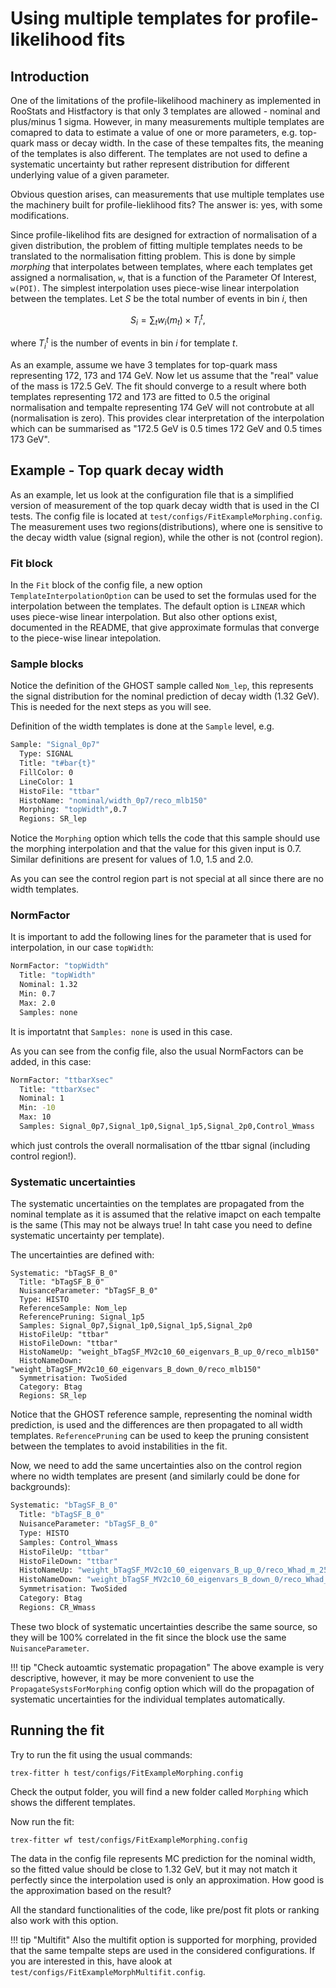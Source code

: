 # Using multiple templates for profile-likelihood fits

## Introduction

One of the limitations of the profile-likelihood machinery as implemented in RooStats and Histfactory is that only 3 templates are allowed - nominal and plus/minus 1 sigma.
However, in many measurements multiple templates are comapred to data to estimate a value of one or more parameters, e.g. top-quark mass or decay width.
In the case of these tempaltes fits, the meaning of the templates is also different. The templates are not used to define a systematic uncertainty but rather represent distribution for different underlying value of a given parameter.

Obvious question arises, can measurements that use multiple templates use the machinery built for profile-lieklihood fits?
The answer is: yes, with some modifications.

Since profile-likelihod fits are designed for extraction of normalisation of a given distribution, the problem of fitting multiple templates needs to be translated to the normalisation fitting problem.
This is done by simple _morphing_ that interpolates between templates, where each templates get assigned a normalisation, `w`, that is a function of the Parameter Of Interest, `w(POI)`.
The simplest interpolation uses piece-wise linear interpolation between the templates. Let $S$ be the total number of events in bin $i$, then

$$
S_i = \sum_t w_i(m_t) \times T^t_i,
$$

where $T_i^t$ is the number of events in bin $i$ for template $t$. 

As an example, assume we have 3 templates for top-quark mass representing 172, 173 and 174 GeV. Now let us assume that the "real" value of the mass is 172.5 GeV.
The fit should converge to a result where both templates representing 172 and 173 are fitted to 0.5 the original normalisation and tempalte representing 174 GeV will not controbute at all (normalisation is zero). This provides clear interpretation of the interpolation which can be summarised as "172.5 GeV is 0.5 times 172 GeV and 0.5 times 173 GeV".

## Example - Top quark decay width

As an example, let us look at the configuration file that is a simplified version of measurement of the top quark decay width that is used in the CI tests.
The config file is located at `test/configs/FitExampleMorphing.config`.
The measurement uses two regions(distributions), where one is sensitive to the decay width value (signal region), while the other is not (control region).

### Fit block
In the `Fit` block of the config file, a new option `TemplateInterpolationOption` can be used to set the formulas used for the interpolation between the templates. The default option is `LINEAR` which uses piece-wise linear interpolation. But also other options exist, documented in the README, that give approximate formulas that converge to the piece-wise linear intepolation.

### Sample blocks
Notice the definition of the GHOST sample called `Nom_lep`, this represents the signal distribution for the nominal prediction of decay width (1.32 GeV). This is needed for the next steps as you will see.

Definition of the width templates is done at the `Sample` level, e.g.

```bash
Sample: "Signal_0p7"
  Type: SIGNAL
  Title: "t#bar{t}"
  FillColor: 0
  LineColor: 1
  HistoFile: "ttbar"
  HistoName: "nominal/width_0p7/reco_mlb150"
  Morphing: "topWidth",0.7
  Regions: SR_lep
```

Notice the `Morphing` option which tells the code that this sample should use the morphing interpolation and that the value for this given input is 0.7. Similar definitions are present for values of 1.0, 1.5 and 2.0.

As you can see the control region part is not special at all since there are no width templates.

### NormFactor
It is important to add the following lines for the parameter that is used for interpolation, in our case `topWidth`:

```bash
NormFactor: "topWidth"
  Title: "topWidth"
  Nominal: 1.32
  Min: 0.7
  Max: 2.0
  Samples: none
```

It is importatnt that `Samples: none` is used in this case.

As you can see from the config file, also the usual NormFactors can be added, in this case:

```bash
NormFactor: "ttbarXsec"
  Title: "ttbarXsec"
  Nominal: 1
  Min: -10
  Max: 10
  Samples: Signal_0p7,Signal_1p0,Signal_1p5,Signal_2p0,Control_Wmass
```

which just controls the overall normalisation of the ttbar signal (including control region!).

### Systematic uncertainties
The systematic uncertainties on the templates are propagated from the nominal template as it is assumed that the relative imapct on each tempalte is the same (This may not be always true! In taht case you need to define systematic uncertainty per template).

The uncertainties are defined with:
```
Systematic: "bTagSF_B_0"
  Title: "bTagSF_B_0"
  NuisanceParameter: "bTagSF_B_0"
  Type: HISTO
  ReferenceSample: Nom_lep
  ReferencePruning: Signal_1p5
  Samples: Signal_0p7,Signal_1p0,Signal_1p5,Signal_2p0
  HistoFileUp: "ttbar"
  HistoFileDown: "ttbar"
  HistoNameUp: "weight_bTagSF_MV2c10_60_eigenvars_B_up_0/reco_mlb150"
  HistoNameDown: "weight_bTagSF_MV2c10_60_eigenvars_B_down_0/reco_mlb150"
  Symmetrisation: TwoSided
  Category: Btag
  Regions: SR_lep
```

Notice that the GHOST reference sample, representing the nominal width prediction, is used and the differences are then propagated to all width templates.
`ReferencePruning` can be used to keep the pruning consistent between the templates to avoid instabilities in the fit.

Now, we need to add the same uncertainties also on the control region where no width templates are present (and similarly could be done for backgrounds):

```bash
Systematic: "bTagSF_B_0"
  Title: "bTagSF_B_0"
  NuisanceParameter: "bTagSF_B_0"
  Type: HISTO
  Samples: Control_Wmass
  HistoFileUp: "ttbar"
  HistoFileDown: "ttbar"
  HistoNameUp: "weight_bTagSF_MV2c10_60_eigenvars_B_up_0/reco_Whad_m_25bins"
  HistoNameDown: "weight_bTagSF_MV2c10_60_eigenvars_B_down_0/reco_Whad_m_25bins"
  Symmetrisation: TwoSided
  Category: Btag
  Regions: CR_Wmass
```

These two block of systematic uncertainties describe the same source, so they will be 100% correlated in the fit since the block use the same `NuisanceParameter`.

!!! tip "Check autoamtic systematic propagation"
    The above example is very descriptive, however, it may be more convenient to use the `PropagateSystsForMorphing` config option which will do the propagation of systematic uncertainties for the individual templates automatically.

## Running the fit

Try to run the fit using the usual commands:

```bash
trex-fitter h test/configs/FitExampleMorphing.config
```

Check the output folder, you will find a new folder called `Morphing` which shows the different templates.

Now run the fit:

```
trex-fitter wf test/configs/FitExampleMorphing.config
```

The data in the config file represents MC prediction for the nominal width, so the fitted value should be close to 1.32 GeV, but it may not match it perfectly since the interpolation used is only an approximation. How good is the approximation based on the result?

All the standard functionalities of the code, like pre/post fit plots or ranking also work with this option.

!!! tip "Multifit"
    Also the multifit option is supported for morphing, provided that the same tempalte steps are used in the considered configurations. If you are interested in this, have alook at `test/configs/FitExampleMorphMultifit.config`.
